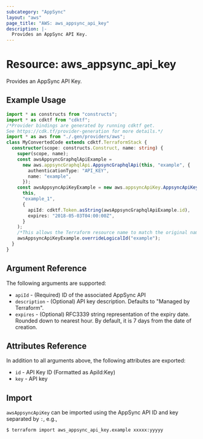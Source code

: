 ```yaml
---
subcategory: "AppSync"
layout: "aws"
page_title: "AWS: aws_appsync_api_key"
description: |-
  Provides an AppSync API Key.
---
```


# Resource: aws_appsync_api_key

Provides an AppSync API Key.

## Example Usage

```typescript
import * as constructs from "constructs";
import * as cdktf from "cdktf";
/*Provider bindings are generated by running cdktf get.
See https://cdk.tf/provider-generation for more details.*/
import * as aws from "./.gen/providers/aws";
class MyConvertedCode extends cdktf.TerraformStack {
  constructor(scope: constructs.Construct, name: string) {
    super(scope, name);
    const awsAppsyncGraphqlApiExample =
      new aws.appsyncGraphqlApi.AppsyncGraphqlApi(this, "example", {
        authenticationType: "API_KEY",
        name: "example",
      });
    const awsAppsyncApiKeyExample = new aws.appsyncApiKey.AppsyncApiKey(
      this,
      "example_1",
      {
        apiId: cdktf.Token.asString(awsAppsyncGraphqlApiExample.id),
        expires: "2018-05-03T04:00:00Z",
      }
    );
    /*This allows the Terraform resource name to match the original name. You can remove the call if you don't need them to match.*/
    awsAppsyncApiKeyExample.overrideLogicalId("example");
  }
}

```

## Argument Reference

The following arguments are supported:

* `apiId` - (Required) ID of the associated AppSync API
* `description` - (Optional) API key description. Defaults to "Managed by Terraform".
* `expires` - (Optional) RFC3339 string representation of the expiry date. Rounded down to nearest hour. By default, it is 7 days from the date of creation.

## Attributes Reference

In addition to all arguments above, the following attributes are exported:

* `id` - API Key ID (Formatted as ApiId:Key)
* `key` - API key

## Import

`awsAppsyncApiKey` can be imported using the AppSync API ID and key separated by `:`, e.g.,

```
$ terraform import aws_appsync_api_key.example xxxxx:yyyyy
```

<!-- cache-key: cdktf-0.17.0-pre.15 input-5d48b8d5702554b7a8badf66d5c27832546ac3e0807ccd929c8b1473d59525da -->